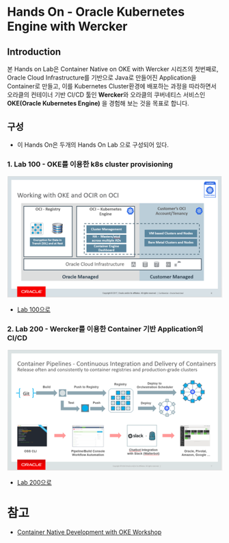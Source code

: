 # Hands On - Oracle Kubernetes Engine with Wercker

## Introduction

본 Hands on Lab은 Container Native on OKE with Wercker 시리즈의 첫번째로, Oracle Cloud Infrastructure를 기반으로 Java로 만들어진 Application을 Container로 만들고, 이를 Kubernetes Cluster환경에 배포하는 과정을 따라하면서 오라클의 컨테이너 기반 CI/CD 툴인 **Wercker**와 오라클의 쿠버네티스 서비스인 **OKE(Oracle Kubernetes Engine)** 을 경험해 보는 것을 목표로 합니다. 


## 구성

 - 이 Hands On은 두개의 Hands On Lab 으로 구성되어 있다.


### 1. Lab 100 - OKE를 이용한 k8s cluster provisioning
   ![](images/1-OKE.png)

   - [Lab 100으로](LabGuide100.md)


### 2. Lab 200 - Wercker를 이용한 Container 기반 Application의 CI/CD
   ![](images/1-WERCKER.png)

   - [Lab 200으로](LabGuide200.md)


# 참고 
  - [Container Native Development with OKE Workshop](https://github.com/DannyKang/learning-library/tree/master/workshops/container-native-development-with-oke)